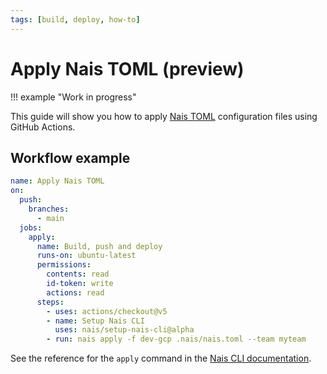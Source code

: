 ```yaml
---
tags: [build, deploy, how-to]
---
```


# Apply Nais TOML (preview)

!!! example "Work in progress"

This guide will show you how to apply [Nais TOML](todo-some-document-explaining-what-nais-toml-is.md) configuration files using GitHub Actions.

## Workflow example

```yaml title=".github/workflows/apply.yml" hl_lines="16-18"
name: Apply Nais TOML
on:
  push:
    branches:
      - main
  jobs:
    apply:
      name: Build, push and deploy
      runs-on: ubuntu-latest
      permissions:
        contents: read
        id-token: write
        actions: read
      steps:
        - uses: actions/checkout@v5
        - name: Setup Nais CLI
          uses: nais/setup-nais-cli@alpha
        - run: nais apply -f dev-gcp .nais/nais.toml --team myteam
```

See the reference for the `apply` command in the [Nais CLI documentation](../../operate/cli/reference/apply.md).
